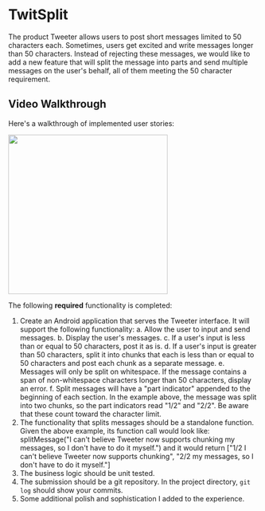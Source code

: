 # TwitSplit
The product Tweeter allows users to post short messages limited to 50 characters each. Sometimes, users get excited and write messages longer than 50 characters. Instead of rejecting these messages, we would like to add a new feature that will split the message into parts and send multiple messages on the user's behalf, all of them meeting the 50 character requirement.


## Video Walkthrough

Here's a walkthrough of implemented user stories:

<img src="/art/preview.gif?raw=true" width="320px">


The following **required** functionality is completed:

1. Create an Android application that serves the Tweeter interface. It will support
the following functionality:
    a. Allow the user to input and send messages.
    b. Display the user's messages.
    c. If a user's input is less than or equal to 50 characters, post it as is.
    d. If a user's input is greater than 50 characters, split it into chunks that each is less than or equal to 50 characters and post each chunk as a separate
    message.
    e. Messages will only be split on whitespace. If the message contains a span
    of non-whitespace characters longer than 50 characters, display an error.
    f. Split messages will have a "part indicator" appended to the beginning of
    each section. In the example above, the message was split into two chunks, so
    the part indicators read "1/2" and "2/2". Be aware that these count toward the
    character limit.
2. The functionality that splits messages should be a standalone function.
    Given the above example, its function call would look like:
    splitMessage("I can't believe Tweeter now supports chunking my messages, so I don't have to do it myself.")
    and it would return
    ["1/2 I can't believe Tweeter now supports chunking", "2/2 my messages, so I don't have to do it myself."]
3. The business logic should be unit tested.
4. The submission should be a git repository. In the project directory, `git log` should
    show your commits.
5. Some additional polish and sophistication I added to the experience.